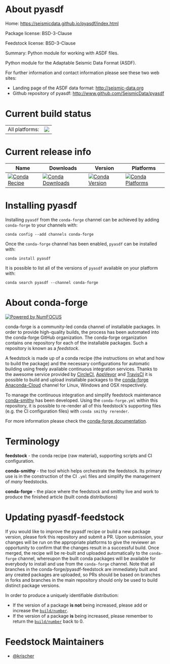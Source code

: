 About pyasdf
============

Home: https://seismicdata.github.io/pyasdf/index.html

Package license: BSD-3-Clause

Feedstock license: BSD-3-Clause

Summary: Python module for working with ASDF files.

Python module for the Adaptable Seismic Data Format (ASDF).

For further information and contact information please see these two web sites:

* Landing page of the ASDF data format: http://seismic-data.org
* Github repository of pyasdf: http://www.github.com/SeismicData/pyasdf


Current build status
====================


<table><tr><td>All platforms:</td>
    <td>
      <a href="https://dev.azure.com/conda-forge/feedstock-builds/_build/latest?definitionId=3199&branchName=master">
        <img src="https://dev.azure.com/conda-forge/feedstock-builds/_apis/build/status/pyasdf-feedstock?branchName=master">
      </a>
    </td>
  </tr>
</table>

Current release info
====================

| Name | Downloads | Version | Platforms |
| --- | --- | --- | --- |
| [![Conda Recipe](https://img.shields.io/badge/recipe-pyasdf-green.svg)](https://anaconda.org/conda-forge/pyasdf) | [![Conda Downloads](https://img.shields.io/conda/dn/conda-forge/pyasdf.svg)](https://anaconda.org/conda-forge/pyasdf) | [![Conda Version](https://img.shields.io/conda/vn/conda-forge/pyasdf.svg)](https://anaconda.org/conda-forge/pyasdf) | [![Conda Platforms](https://img.shields.io/conda/pn/conda-forge/pyasdf.svg)](https://anaconda.org/conda-forge/pyasdf) |

Installing pyasdf
=================

Installing `pyasdf` from the `conda-forge` channel can be achieved by adding `conda-forge` to your channels with:

```
conda config --add channels conda-forge
```

Once the `conda-forge` channel has been enabled, `pyasdf` can be installed with:

```
conda install pyasdf
```

It is possible to list all of the versions of `pyasdf` available on your platform with:

```
conda search pyasdf --channel conda-forge
```


About conda-forge
=================

[![Powered by NumFOCUS](https://img.shields.io/badge/powered%20by-NumFOCUS-orange.svg?style=flat&colorA=E1523D&colorB=007D8A)](http://numfocus.org)

conda-forge is a community-led conda channel of installable packages.
In order to provide high-quality builds, the process has been automated into the
conda-forge GitHub organization. The conda-forge organization contains one repository
for each of the installable packages. Such a repository is known as a *feedstock*.

A feedstock is made up of a conda recipe (the instructions on what and how to build
the package) and the necessary configurations for automatic building using freely
available continuous integration services. Thanks to the awesome service provided by
[CircleCI](https://circleci.com/), [AppVeyor](https://www.appveyor.com/)
and [TravisCI](https://travis-ci.com/) it is possible to build and upload installable
packages to the [conda-forge](https://anaconda.org/conda-forge)
[Anaconda-Cloud](https://anaconda.org/) channel for Linux, Windows and OSX respectively.

To manage the continuous integration and simplify feedstock maintenance
[conda-smithy](https://github.com/conda-forge/conda-smithy) has been developed.
Using the ``conda-forge.yml`` within this repository, it is possible to re-render all of
this feedstock's supporting files (e.g. the CI configuration files) with ``conda smithy rerender``.

For more information please check the [conda-forge documentation](https://conda-forge.org/docs/).

Terminology
===========

**feedstock** - the conda recipe (raw material), supporting scripts and CI configuration.

**conda-smithy** - the tool which helps orchestrate the feedstock.
                   Its primary use is in the construction of the CI ``.yml`` files
                   and simplify the management of *many* feedstocks.

**conda-forge** - the place where the feedstock and smithy live and work to
                  produce the finished article (built conda distributions)


Updating pyasdf-feedstock
=========================

If you would like to improve the pyasdf recipe or build a new
package version, please fork this repository and submit a PR. Upon submission,
your changes will be run on the appropriate platforms to give the reviewer an
opportunity to confirm that the changes result in a successful build. Once
merged, the recipe will be re-built and uploaded automatically to the
`conda-forge` channel, whereupon the built conda packages will be available for
everybody to install and use from the `conda-forge` channel.
Note that all branches in the conda-forge/pyasdf-feedstock are
immediately built and any created packages are uploaded, so PRs should be based
on branches in forks and branches in the main repository should only be used to
build distinct package versions.

In order to produce a uniquely identifiable distribution:
 * If the version of a package **is not** being increased, please add or increase
   the [``build/number``](https://conda.io/docs/user-guide/tasks/build-packages/define-metadata.html#build-number-and-string).
 * If the version of a package **is** being increased, please remember to return
   the [``build/number``](https://conda.io/docs/user-guide/tasks/build-packages/define-metadata.html#build-number-and-string)
   back to 0.

Feedstock Maintainers
=====================

* [@krischer](https://github.com/krischer/)

